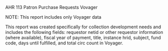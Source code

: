 AHR 113
Patron Purchase Requests Vovager

NOTE: This report includes only Voyager data 

This report was created specifically for collection development needs and includes the following fields: requestor netid or other requestor information (where available), fiscal year of payment, title, instance hrid, subject, fund code, days until fulfilled, and total circ count in Voyager. 
